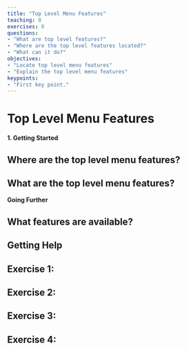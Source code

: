 ```yaml
---
title: "Top Level Menu Features"
teaching: 0
exercises: 0
questions:
- "What are top level features?"
- "Where are the top level features located?"
- "What can it do?"
objectives:
- "Locate top level menu features"
- "Explain the top level menu features"
keypoints:
- "First key point."
---
```


# Top Level Menu Features

**1. Getting Started**

## Where are the top level menu features?



## What are the top level menu features?


**Going Further**




## What features are available?


## Getting Help



## Exercise 1:


## Exercise 2:



## Exercise 3:



## Exercise 4:
